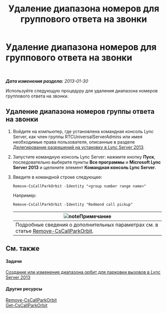 ﻿---
title: Удаление диапазона номеров для группового ответа на звонки
TOCTitle: Удаление диапазона номеров для группового ответа на звонки
ms:assetid: 521891f3-7a5d-45de-92dc-d57025453159
ms:mtpsurl: https://technet.microsoft.com/ru-ru/library/JJ945629(v=OCS.15)
ms:contentKeyID: 52058232
ms.date: 05/19/2016
mtps_version: v=OCS.15
ms.translationtype: HT
---

# Удаление диапазона номеров для группового ответа на звонки

 

_**Дата изменения раздела:** 2013-01-30_

Используйте следующую процедуру для удаления диапазона номеров группового ответа на звонки.

## Удаление диапазона номеров группы ответа на звонки

1.  Войдите на компьютер, где установлена командная консоль Lync Server, как член группы RTCUniversalServerAdmins или имея необходимые права пользователя, описанные в разделе [Делегирование разрешений на установку в Lync Server 2013](lync-server-2013-delegate-setup-permissions.md).

2.  Запустите командную консоль Lync Server: нажмите кнопку **Пуск**, последовательно выберите пункты **Все программы** и **Microsoft Lync Server 2013** и щелкните элемент **Командная консоль Lync Server**.

3.  Введите в командной строке следующее:
    
        Remove-CsCallParkOrbit -Identity "<group number range name>" 
    
    Например:
    
        Remove-CsCallParkOrbit -Identity "Redmond call pickup"
    
    <table>
    <thead>
    <tr class="header">
    <th><img src="images/Gg398412.note(OCS.15).gif" title="note" alt="note" />Примечание</th>
    </tr>
    </thead>
    <tbody>
    <tr class="odd">
    <td>Подробные сведения о дополнительных параметрах см. в статье <a href="https://docs.microsoft.com/en-us/powershell/module/skype/Remove-CsCallParkOrbit">Remove-CsCallParkOrbit</a>.</td>
    </tr>
    </tbody>
    </table>


## См. также

#### Задачи

[Создание или изменение диапазона орбит для парковки вызовов в Lync Server 2013](lync-server-2013-create-or-modify-a-call-park-orbit-range.md)  

#### Другие ресурсы

[Remove-CsCallParkOrbit](https://docs.microsoft.com/en-us/powershell/module/skype/Remove-CsCallParkOrbit)  
[Get-CsCallParkOrbit](https://docs.microsoft.com/en-us/powershell/module/skype/Get-CsCallParkOrbit)


